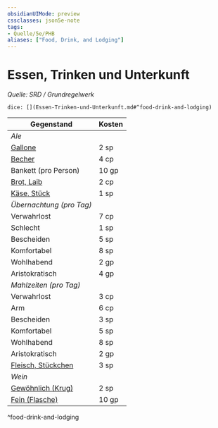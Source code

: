 ```yaml
---
obsidianUIMode: preview
cssclasses: json5e-note
tags:
- Quelle/5e/PHB
aliases: ["Food, Drink, and Lodging"]
---
```

# Essen, Trinken und Unterkunft
*Quelle: SRD / Grundregelwerk*

`dice: [](Essen-Trinken-und-Unterkunft.md#^food-drink-and-lodging)`

| Gegenstand                                     | Kosten |
| ---------------------------------------------- | ------ |
| *Ale*                                          |        |
| [Gallone](../Gegenstände/Bier-Fass.md)                       | 2 sp   |
| [Becher](../Gegenstände/Bier-Krug.md)                           | 4 cp   |
| Bankett (pro Person)                           | 10 gp  |
| [Brot, Laib](../Gegenstände/Brotlaib.md)                 | 2 cp   |
| [Käse, Stück](../Gegenstände/hunk-of-cheese.md)               | 1 sp   |
| *Übernachtung (pro Tag)*                       |        |
| Verwahrlost                                    | 7 cp   |
| Schlecht                                       | 1 sp   |
| Bescheiden                                     | 5 sp   |
| Komfortabel                                    | 8 sp   |
| Wohlhabend                                     | 2 gp   |
| Aristokratisch                                 | 4 gp   |
| *Mahlzeiten (pro Tag)*                         |        |
| Verwahrlost                                    | 3 cp   |
| Arm                                            | 6 cp   |
| Bescheiden                                     | 3 sp   |
| Komfortabel                                    | 5 sp   |
| Wohlhabend                                     | 8 sp   |
| Aristokratisch                                 | 2 gp   |
| [Fleisch, Stückchen](../Gegenstände/Stück-Fleisch.md)         | 3 sp   |
| *Wein*                                         |        |
| [Gewöhnlich (Krug)](gewöhnlicher-wein-krug.md) | 2 sp   |
| [Fein (Flasche)](../Gegenstände/fine-wine-bottle.md)          | 10 gp  |
^food-drink-and-lodging